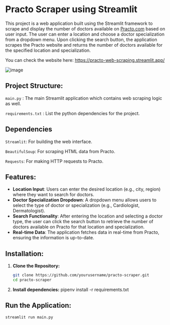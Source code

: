 # Practo Scraper using Streamlit

This project is a web application built using the Streamlit framework to scrape and display the number of doctors available on [Practo.com](https://www.practo.com) based on user input. The user can enter a location and choose a doctor specialization from a dropdown menu. Upon clicking the search button, the application scrapes the Practo website and returns the number of doctors available for the specified location and specialization.

You can check the website here: https://practo-web-scraping.streamlit.app/


![image](https://github.com/user-attachments/assets/cb106e22-d330-405d-8d87-d663874314c6)

## Project Structure:

`main.py` : The main Streamlit application which contains web scraping logic as well.

`requirements.txt` : List the python dependencies for the project.

## Dependencies
`Streamlit`: For building the web interface.

`BeautifulSoup`: For scraping HTML data from Practo.

`Requests`: For making HTTP requests to Practo.

## Features:

- **Location Input**: Users can enter the desired location (e.g., city, region) where they want to search for doctors.
- **Doctor Specialization Dropdown**: A dropdown menu allows users to select the type of doctor or specialization (e.g., Cardiologist, Dermatologist).
- **Search Functionality**: After entering the location and selecting a doctor type, the user can click the search button to retrieve the number of doctors available on Practo for that location and specialization.
- **Real-time Data**: The application fetches data in real-time from Practo, ensuring the information is up-to-date.

## Installation:

1. **Clone the Repository:**
   ```bash
   git clone https://github.com/yourusername/practo-scraper.git
   cd practo-scraper

2. **Install dependencies:**
  pipenv install -r requirements.txt

## Run the Application:
```bash
streamlit run main.py
